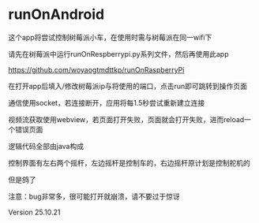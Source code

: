 # runOnAndroid
这个app将尝试控制树莓派小车，在使用时需与树莓派在同一wifi下

请先在树莓派中运行runOnRespberrypi.py系列文件，然后再使用此app

https://github.com/woyaogtmdttkp/runOnRaspberryPi

在打开app后填入/修改树莓派ip与将使用的端口，点击run即可跳转到操作页面

通信使用socket，若连接断开，应用将每1.5秒尝试重新建立连接

视频流获取使用webview，若页面打开失败，页面就会打开失败，进而reload一个错误页面

逻辑代码全部由java构成

控制界面有左右两个摇杆，左边摇杆是控制车的，右边摇杆原计划是控制舵机的

但是鸽了

注意：bug非常多，很可能打开就崩溃，请不要过于惊讶

Version 25.10.21 
